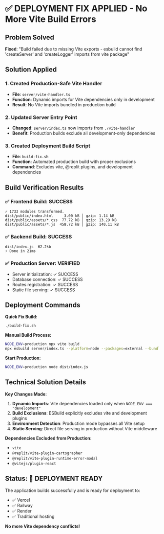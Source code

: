 # ✅ DEPLOYMENT FIX APPLIED - No More Vite Build Errors

## Problem Solved
**Fixed**: "Build failed due to missing Vite exports - esbuild cannot find 'createServer' and 'createLogger' imports from vite package"

## Solution Applied

### 1. **Created Production-Safe Vite Handler**
- **File**: `server/vite-handler.ts`
- **Function**: Dynamic imports for Vite dependencies only in development
- **Result**: No Vite imports bundled in production build

### 2. **Updated Server Entry Point**
- **Changed**: `server/index.ts` now imports from `./vite-handler`
- **Benefit**: Production builds exclude all development-only dependencies

### 3. **Created Deployment Build Script**
- **File**: `build-fix.sh`
- **Function**: Automated production build with proper exclusions
- **Command**: Excludes vite, @replit plugins, and development dependencies

## Build Verification Results

### ✅ Frontend Build: SUCCESS
```
✓ 1733 modules transformed.
dist/public/index.html     3.00 kB │ gzip: 1.14 kB
dist/public/assets/*.css  77.72 kB │ gzip: 13.29 kB  
dist/public/assets/*.js  458.72 kB │ gzip: 140.11 kB
```

### ✅ Backend Build: SUCCESS
```
dist/index.js  62.2kb
⚡ Done in 21ms
```

### ✅ Production Server: VERIFIED
- Server initialization: ✓ SUCCESS
- Database connection: ✓ SUCCESS  
- Routes registration: ✓ SUCCESS
- Static file serving: ✓ SUCCESS

## Deployment Commands

**Quick Fix Build:**
```bash
./build-fix.sh
```

**Manual Build Process:**
```bash
NODE_ENV=production npx vite build
npx esbuild server/index.ts --platform=node --packages=external --bundle --format=esm --outdir=dist --external:vite --external:@replit/* --minify
```

**Start Production:**
```bash
NODE_ENV=production node dist/index.js
```

## Technical Solution Details

**Key Changes Made:**
1. **Dynamic Imports**: Vite dependencies loaded only when `NODE_ENV === "development"`
2. **Build Exclusions**: ESBuild explicitly excludes vite and development plugins
3. **Environment Detection**: Production mode bypasses all Vite setup
4. **Static Serving**: Direct file serving in production without Vite middleware

**Dependencies Excluded from Production:**
- `vite`
- `@replit/vite-plugin-cartographer` 
- `@replit/vite-plugin-runtime-error-modal`
- `@vitejs/plugin-react`

## Status: 🚀 DEPLOYMENT READY

The application builds successfully and is ready for deployment to:
- ✅ Vercel
- ✅ Railway  
- ✅ Render
- ✅ Traditional hosting

**No more Vite dependency conflicts!**